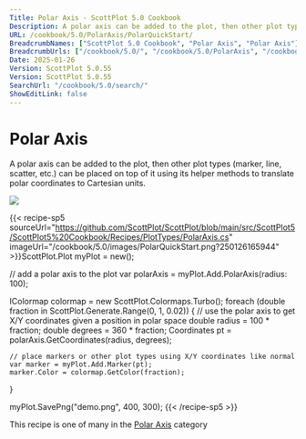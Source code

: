 ```yaml
---
Title: Polar Axis - ScottPlot 5.0 Cookbook
Description: A polar axis can be added to the plot, then other plot types (marker, line, scatter, etc.) can be placed on top of it using its helper methods to translate polar coordinates to Cartesian units.
URL: /cookbook/5.0/PolarAxis/PolarQuickStart/
BreadcrumbNames: ["ScottPlot 5.0 Cookbook", "Polar Axis", "Polar Axis"]
BreadcrumbUrls: ["/cookbook/5.0/", "/cookbook/5.0/PolarAxis", "/cookbook/5.0/PolarAxis/PolarQuickStart"]
Date: 2025-01-26
Version: ScottPlot 5.0.55
Version: ScottPlot 5.0.55
SearchUrl: "/cookbook/5.0/search/"
ShowEditLink: false
---
```



<div class='d-flex align-items-center mt-5'>
<h1 class='me-2 text-dark my-0 border-0'>Polar Axis</h1>
</div>

A polar axis can be added to the plot, then other plot types (marker, line, scatter, etc.) can be placed on top of it using its helper methods to translate polar coordinates to Cartesian units.

[![](/cookbook/5.0/images/PolarQuickStart.png?250126165944)](/cookbook/5.0/images/PolarQuickStart.png?250126165944)

{{< recipe-sp5 sourceUrl="https://github.com/ScottPlot/ScottPlot/blob/main/src/ScottPlot5/ScottPlot5%20Cookbook/Recipes/PlotTypes/PolarAxis.cs" imageUrl="/cookbook/5.0/images/PolarQuickStart.png?250126165944" >}}ScottPlot.Plot myPlot = new();

// add a polar axis to the plot
var polarAxis = myPlot.Add.PolarAxis(radius: 100);

IColormap colormap = new ScottPlot.Colormaps.Turbo();
foreach (double fraction in ScottPlot.Generate.Range(0, 1, 0.02))
{
    // use the polar axis to get X/Y coordinates given a position in polar space
    double radius = 100 * fraction;
    double degrees = 360 * fraction;
    Coordinates pt = polarAxis.GetCoordinates(radius, degrees);

    // place markers or other plot types using X/Y coordinates like normal
    var marker = myPlot.Add.Marker(pt);
    marker.Color = colormap.GetColor(fraction);
}

myPlot.SavePng("demo.png", 400, 300);
{{< /recipe-sp5 >}}

<div class='my-5 text-center'>This recipe is one of many in the <a href='/cookbook/5.0/PolarAxis'>Polar Axis</a> category</div>


